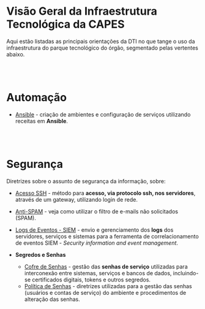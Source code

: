 # Visão Geral da Infraestrutura Tecnológica da CAPES
Aqui estão listadas as principais orientações da DTI no que tange o uso da infraestrutura do parque tecnológico do órgão, segmentado pelas vertentes abaixo.

<br><br>

# Automação
* [Ansible](automacao/ansible.md) - criação de ambientes e configuração de serviços utilizando receitas em **Ansible**.


<br><br>

# Segurança
Diretrizes sobre o assunto de segurança da informação, sobre:

* [Acesso SSH](seguranca/acesso-ssh.md) - método para **acesso, via protocolo ssh, nos servidores**, através de um gateway, utilizando login de rede.

* [Anti-SPAM](seguranca/antispam/README.md) - veja como utilizar o filtro de e-mails não solicitados (SPAM).

* [Logs de Eventos - SIEM](seguranca/logs.md) - envio e gerenciamento dos **logs** dos servidores, serviços e sistemas para a ferramenta de correlacionamento de eventos SIEM - *Security information and event management*.

* **Segredos e Senhas**
  * [Cofre de Senhas](seguranca/cofre-senhas.md) - gestão das **senhas de serviço** utilizadas para interconexão entre sistemas, serviços e bancos de dados, incluindo-se certificados digitais, tokens e outros segredos.
  * [Política de Senhas](seguranca/politica-senhas.md) - diretrizes utilizadas para a gestão das senhas (usuários e contas de serviço) do ambiente e procedimentos de alteração das senhas.
